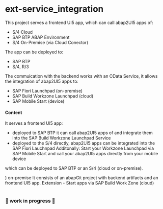 # ext-service_integration
This project serves a frontend UI5 app, which can call abap2UI5 apps of:
* S/4 Cloud
* SAP BTP ABAP Environment
* S/4 On-Premise (via Cloud Conector)

The app can be deployed to:
* SAP BTP
* S/4, R/3

The commuication with the backend works with an OData Service, it allows the integration of abap2UI5 apps to:
* SAP Fiori Launchpad (on-premise)
* SAP Build Workzone Launchpad (cloud)
* SAP Mobile Start (device)

#### Content
It serves a frontend UI5 app:
  * deployed to SAP BTP it can call abap2UI5 apps of  and integrate them into the SAP Build Workzone Launchpad Service
  * deployed to the S/4 directly, abap2UI5 apps can be integrated into the SAP Fiori Lauchnpad
Additonally: Start your Workzone Launchpad via SAP Mobile Start and call your abap2UI5 apps directly from your mobile device


which can be deployed to SAP BTP or an S/4 (cloud or on-premise).

) on-premise
It consists of an abapGit project with backend artifacts and an frontend UI5 app.
Extension - Start apps via SAP Build Work Zone (cloud) <br><br>
### 🚧 work in progress 🚧
